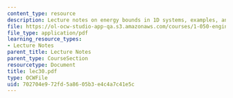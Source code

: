 ```yaml
---
content_type: resource
description: Lecture notes on energy bounds in 1D systems, examples, and applications.
file: https://ol-ocw-studio-app-qa.s3.amazonaws.com/courses/1-050-engineering-mechanics-i-fall-2007/702704e972fd5a8605b3e4c4a7c41e5c_lec30.pdf
file_type: application/pdf
learning_resource_types:
- Lecture Notes
parent_title: Lecture Notes
parent_type: CourseSection
resourcetype: Document
title: lec30.pdf
type: OCWFile
uid: 702704e9-72fd-5a86-05b3-e4c4a7c41e5c
---
```

